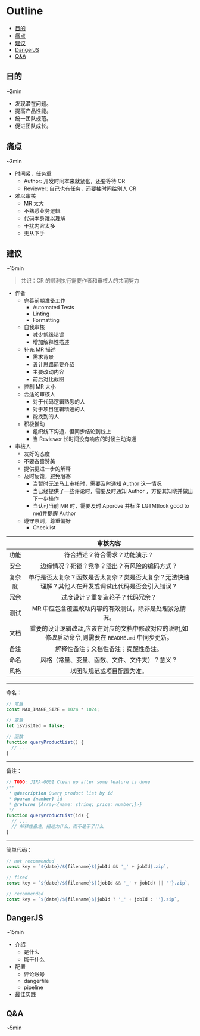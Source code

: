 # Outline

<!-- markdown-toc GFM -->

- [目的](#目的)
- [痛点](#痛点)
- [建议](#建议)
- [DangerJS](#dangerjs)
- [Q&A](#qa)

<!-- markdown-toc -->

## 目的

~2min

- 发现潜在问题。
- 提高产品性能。
- 统一团队规范。
- 促进团队成长。

## 痛点

~3min

- 时间紧，任务重
  - Author: 开发时间本来就紧张，还要等待 CR
  - Reviewer: 自己也有任务，还要抽时间给别人 CR
- 难以审核
  - MR 太大
  - 不熟悉业务逻辑
  - 代码本身难以理解
  - 干扰内容太多
  - 无从下手

## 建议

~15min

> 共识：CR 的顺利执行需要作者和审核人的共同努力

- 作者
  - 完善前期准备工作
    - Automated Tests
    - Linting
    - Formatting
  - 自我审核
    - 减少低级错误
    - 增加解释性描述
  - 补充 MR 描述
    - 需求背景
    - 设计思路简要介绍
    - 主要改动内容
    - 前后对比截图
  - 控制 MR 大小
  - 合适的审核人
    - 对于代码逻辑熟悉的人
    - 对于项目逻辑精通的人
    - 能找到的人
  - 积极推动
    - 组织线下沟通，但同步结论到线上
    - 当 Reviewer 长时间没有响应的时候主动沟通
- 审核人
  - 友好的态度
  - 不要吝啬赞美
  - 提供更进一步的解释
  - 及时反馈，避免阻塞
    - 当暂时无法马上审核时，需要及时通知 Author 这一情况
    - 当已经提供了一些评论时，需要及时通知 Author ，方便其知晓并做出下一步操作
    - 当认可当前 MR 时，需要及时 Approve 并标注 LGTM(look good to me)并提醒 Author
  - 遵守原则，尊重偏好
    - Checklist

|        |                                               审核内容                                               |
| :----: | :--------------------------------------------------------------------------------------------------: |
|  功能  |                                    符合描述？符合需求？功能演示？                                    |
|  安全  |                            边缘情况？死锁？竞争？溢出？有风险的编码方式？                            |
| 复杂度 | 单行是否太复杂？函数是否太复杂？类是否太复杂？无法快速理解？其他人在开发或调试此代码是否会引入错误？ |
|  冗余  |                                   过度设计？重复造轮子？代码冗余？                                   |
|  测试  |                       MR 中应包含覆盖改动内容的有效测试，除非是处理紧急情况。                        |
|  文档  | 重要的设计逻辑改动,应该在对应的文档中修改对应的说明,如修改启动命令,则需要在 `README.md` 中同步更新。 |
|  备注  |                                 解释性备注；文档性备注；提醒性备注。                                 |
|  命名  |                            风格（常量、变量、函数、文件、文件夹）？意义？                            |
|  风格  |                                      以团队规范或项目配置为准。                                      |

---

命名：

```javascript
// 常量
const MAX_IMAGE_SIZE = 1024 * 1024;

// 变量
let isVisited = false;

// 函数
function queryProductList() {
  // ...
}
```

---

备注：

```javascript
// TODO: JIRA-0001 Clean up after some feature is done
/**
 * @description Query product list by id
 * @param {number} id
 * @returns {Array<{name: string; price: number;}>}
 */
function queryProductList(id) {
  // ...
  // 解释性备注，描述为什么，而不是干了什么
}
```

---

简单代码：

```javascript
// not recommended
const key = `${date}/${filename}${jobId && '_' + jobId}.zip`,

// fixed
const key = `${date}/${filename}${(jobId && '_' + jobId) || ''}.zip`,

// recommended
const key = `${date}/${filename}${jobId ? '_' + jobId : ''}.zip`,
```

## DangerJS

~15min

- 介绍
  - 是什么
  - 能干什么
- 配置
  - 评论账号
  - dangerfile
  - pipeline
- 最佳实践

## Q&A

~5min
